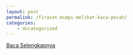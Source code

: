 ```yaml
---
layout: post
permalink: /firasat-mimpi-melihat-kaca-pecah/
categories:
    - Uncategorized
---
```


[Baca Selengkapnya](/02)